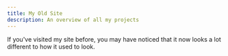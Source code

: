 ```yaml
---
title: My Old Site
description: An overview of all my projects
---
```


If you've visited my site before, you may have noticed that it now looks a lot different to how it used to look.